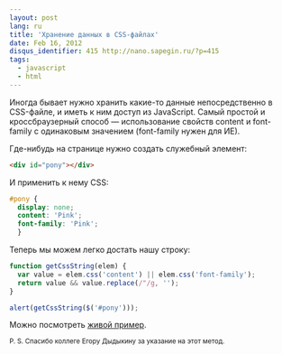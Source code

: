 ```yaml
---
layout: post
lang: ru
title: 'Хранение данных в CSS-файлах'
date: Feb 16, 2012
disqus_identifier: 415 http://nano.sapegin.ru/?p=415
tags:
  - javascript
  - html
---
```


Иногда бывает нужно хранить какие-то данные непосредственно в CSS-файле, и иметь к ним доступ из JavaScript. Самый простой и кроссбраузерный способ — использование свойств content и font-family с одинаковым значением (font-family нужен для ИЕ).

Где-нибудь на странице нужно создать служебный элемент:

```html
<div id="pony"></div>
```

И применить к нему CSS:

```css
#pony {
  display: none;
  content: 'Pink';
  font-family: 'Pink';
  }
```

Теперь мы можем легко достать нашу строку:

```javascript
function getCssString(elem) {
  var value = elem.css('content') || elem.css('font-family');
  return value && value.replace(/"/g, '');
}

alert(getCssString($('#pony')));
```

Можно посмотреть [живой пример](http://jsfiddle.net/sapegin/aSpwC/).

<small>P. S. Спасибо коллеге Егору Дыдыкину за указание на этот метод.</small>
